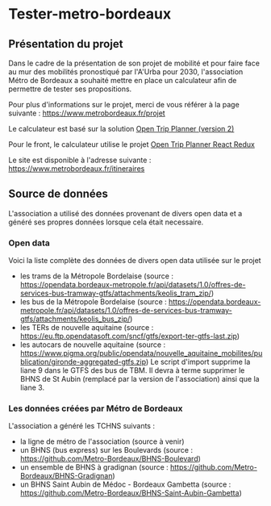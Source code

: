 # Tester-metro-bordeaux

## Présentation du projet

Dans le cadre de la présentation de son projet de mobilité et pour faire face au mur des mobilités pronostiqué par l'A'Urba pour 2030, l'association Métro de Bordeaux a souhaité mettre en place un calculateur afin de permettre de tester ses propositions.

Pour plus d'informations sur le projet, merci de vous référer à la page suivante : https://www.metrobordeaux.fr/projet

Le calculateur est basé sur la solution [Open Trip Planner (version 2)](https://github.com/opentripplanner/OpenTripPlanner)

Pour le front, le calculateur utilise le projet [Open Trip Planner React Redux](https://github.com/opentripplanner/otp-react-redux)

Le site est disponible à l'adresse suivante : https://www.metrobordeaux.fr/itineraires

## Source de données 

L'association a utilisé des données provenant de divers open data et a généré ses propres données lorsque cela était necessaire.

### Open data
Voici la liste complète des données de divers open data utilisée sur le projet
- les trams de la Métropole Bordelaise (source : https://opendata.bordeaux-metropole.fr/api/datasets/1.0/offres-de-services-bus-tramway-gtfs/attachments/keolis_tram_zip/)
- les bus de la Métropole Bordelaise (source : https://opendata.bordeaux-metropole.fr/api/datasets/1.0/offres-de-services-bus-tramway-gtfs/attachments/keolis_bus_zip/)
- les TERs de nouvelle aquitaine (source : https://eu.ftp.opendatasoft.com/sncf/gtfs/export-ter-gtfs-last.zip)
- les autocars de nouvelle aquitaine (source : https://www.pigma.org/public/opendata/nouvelle_aquitaine_mobilites/publication/gironde-aggregated-gtfs.zip)
Le script d'import supprime la liane 9 dans le GTFS des bus de TBM. Il devra à terme supprimer le BHNS de St Aubin (remplacé par la version de l'association) ainsi que la liane 3.

### Les données créées par Métro de Bordeaux
L'association a généré les TCHNS suivants :
- la ligne de métro de l'association (source à venir)
- un BHNS (bus express) sur les Boulevards (source : https://github.com/Metro-Bordeaux/BHNS-Boulevard)
- un ensemble de BHNS à gradignan (source : https://github.com/Metro-Bordeaux/BHNS-Gradignan)
- un BHNS Saint Aubin de Médoc - Bordeaux Gambetta (source : https://github.com/Metro-Bordeaux/BHNS-Saint-Aubin-Gambetta)
